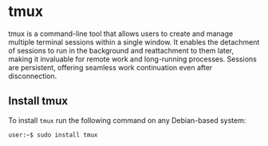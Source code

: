 # tmux

tmux is a command-line tool that allows users to create and manage multiple terminal sessions within
a single window. It enables the detachment of sessions to run in the background and reattachment to
them later, making it invaluable for remote work and long-running processes. Sessions are
persistent, offering seamless work continuation even after disconnection.

## Install tmux

To install `tmux` run the following command on any Debian-based system:

```console
user:~$ sudo install tmux
```
